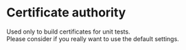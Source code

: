 # Certificate authority

Used only to build certificates for unit tests.  
Please consider if you really want to use the default settings.